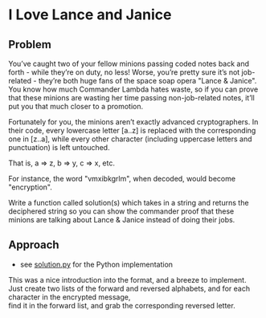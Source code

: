 # I Love Lance and Janice 

## Problem

You’ve caught two of your fellow minions passing coded notes back and forth - while they’re on duty, no less! Worse, you’re pretty sure it’s not job-related - they’re both huge fans of the space soap opera "Lance & Janice". You know how much Commander Lambda hates waste, so if you can prove that these minions are wasting her time passing non-job-related notes, it’ll put you that much closer to a promotion.

Fortunately for you, the minions aren’t exactly advanced cryptographers. In their code, every lowercase letter [a..z] is replaced with the corresponding one in [z..a], while every other character (including uppercase letters and punctuation) is left untouched.

That is, a => z, b => y, c => x, etc.

For instance, the word "vmxibkgrlm", when decoded, would become "encryption".

Write a function called solution(s) which takes in a string and returns the deciphered string so you can show the commander proof that these minions are talking about Lance & Janice instead of doing their jobs.

## Approach

- see [solution.py](solution.py) for the Python implementation

This was a nice introduction into the format, and a breeze to implement.  
Just create two lists of the forward and reversed alphabets, and for each character in the encrypted message,  
find it in the forward list, and grab the corresponding reversed letter. 